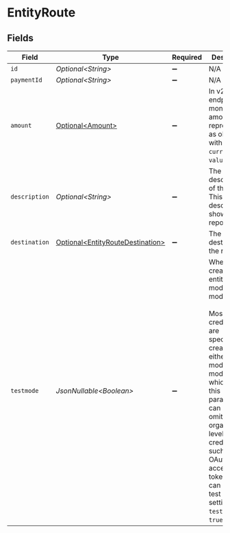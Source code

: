 # EntityRoute


## Fields

| Field                                                                                                                                                                                                                                                                                                            | Type                                                                                                                                                                                                                                                                                                             | Required                                                                                                                                                                                                                                                                                                         | Description                                                                                                                                                                                                                                                                                                      | Example                                                                                                                                                                                                                                                                                                          |
| ---------------------------------------------------------------------------------------------------------------------------------------------------------------------------------------------------------------------------------------------------------------------------------------------------------------- | ---------------------------------------------------------------------------------------------------------------------------------------------------------------------------------------------------------------------------------------------------------------------------------------------------------------- | ---------------------------------------------------------------------------------------------------------------------------------------------------------------------------------------------------------------------------------------------------------------------------------------------------------------- | ---------------------------------------------------------------------------------------------------------------------------------------------------------------------------------------------------------------------------------------------------------------------------------------------------------------- | ---------------------------------------------------------------------------------------------------------------------------------------------------------------------------------------------------------------------------------------------------------------------------------------------------------------- |
| `id`                                                                                                                                                                                                                                                                                                             | *Optional\<String>*                                                                                                                                                                                                                                                                                              | :heavy_minus_sign:                                                                                                                                                                                                                                                                                               | N/A                                                                                                                                                                                                                                                                                                              | crt_dyARQ3JzCgtPDhU2Pbq3J                                                                                                                                                                                                                                                                                        |
| `paymentId`                                                                                                                                                                                                                                                                                                      | *Optional\<String>*                                                                                                                                                                                                                                                                                              | :heavy_minus_sign:                                                                                                                                                                                                                                                                                               | N/A                                                                                                                                                                                                                                                                                                              | tr_5B8cwPMGnU                                                                                                                                                                                                                                                                                                    |
| `amount`                                                                                                                                                                                                                                                                                                         | [Optional\<Amount>](../../models/components/Amount.md)                                                                                                                                                                                                                                                           | :heavy_minus_sign:                                                                                                                                                                                                                                                                                               | In v2 endpoints, monetary amounts are represented as objects with a `currency` and `value` field.                                                                                                                                                                                                                |                                                                                                                                                                                                                                                                                                                  |
| `description`                                                                                                                                                                                                                                                                                                    | *Optional\<String>*                                                                                                                                                                                                                                                                                              | :heavy_minus_sign:                                                                                                                                                                                                                                                                                               | The description of the route. This description is shown in the reports.                                                                                                                                                                                                                                          | Payment for Order #12345                                                                                                                                                                                                                                                                                         |
| `destination`                                                                                                                                                                                                                                                                                                    | [Optional\<EntityRouteDestination>](../../models/components/EntityRouteDestination.md)                                                                                                                                                                                                                           | :heavy_minus_sign:                                                                                                                                                                                                                                                                                               | The destination of the route.                                                                                                                                                                                                                                                                                    |                                                                                                                                                                                                                                                                                                                  |
| `testmode`                                                                                                                                                                                                                                                                                                       | *JsonNullable\<Boolean>*                                                                                                                                                                                                                                                                                         | :heavy_minus_sign:                                                                                                                                                                                                                                                                                               | Whether to create the entity in test mode or live mode.<br/><br/>Most API credentials are specifically created for either live mode or test mode, in which case this parameter can be<br/>omitted. For organization-level credentials such as OAuth access tokens, you can enable test mode by setting<br/>`testmode` to `true`. | false                                                                                                                                                                                                                                                                                                            |